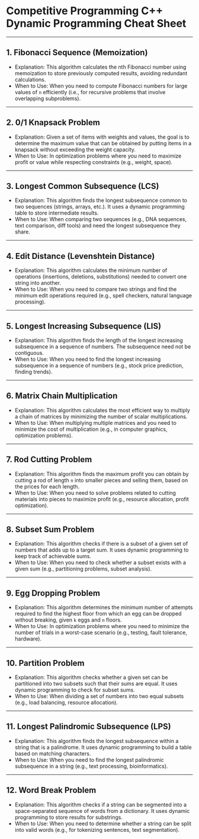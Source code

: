 # Competitive Programming C++ Dynamic Programming Cheat Sheet

---

## 1. Fibonacci Sequence (Memoization)

-   Explanation: This algorithm calculates the nth Fibonacci number using memoization to store previously computed results, avoiding redundant calculations.
-   When to Use: When you need to compute Fibonacci numbers for large values of `n` efficiently (i.e., for recursive problems that involve overlapping subproblems).

---

## 2. 0/1 Knapsack Problem

-   Explanation: Given a set of items with weights and values, the goal is to determine the maximum value that can be obtained by putting items in a knapsack without exceeding the weight capacity.
-   When to Use: In optimization problems where you need to maximize profit or value while respecting constraints (e.g., weight, space).

---

## 3. Longest Common Subsequence (LCS)

-   Explanation: This algorithm finds the longest subsequence common to two sequences (strings, arrays, etc.). It uses a dynamic programming table to store intermediate results.
-   When to Use: When comparing two sequences (e.g., DNA sequences, text comparison, diff tools) and need the longest subsequence they share.

---

## 4. Edit Distance (Levenshtein Distance)

-   Explanation: This algorithm calculates the minimum number of operations (insertions, deletions, substitutions) needed to convert one string into another.
-   When to Use: When you need to compare two strings and find the minimum edit operations required (e.g., spell checkers, natural language processing).

---

## 5. Longest Increasing Subsequence (LIS)

-   Explanation: This algorithm finds the length of the longest increasing subsequence in a sequence of numbers. The subsequence need not be contiguous.
-   When to Use: When you need to find the longest increasing subsequence in a sequence of numbers (e.g., stock price prediction, finding trends).

---

## 6. Matrix Chain Multiplication

-   Explanation: This algorithm calculates the most efficient way to multiply a chain of matrices by minimizing the number of scalar multiplications.
-   When to Use: When multiplying multiple matrices and you need to minimize the cost of multiplication (e.g., in computer graphics, optimization problems).

---

## 7. Rod Cutting Problem

-   Explanation: This algorithm finds the maximum profit you can obtain by cutting a rod of length `n` into smaller pieces and selling them, based on the prices for each length.
-   When to Use: When you need to solve problems related to cutting materials into pieces to maximize profit (e.g., resource allocation, profit optimization).

---

## 8. Subset Sum Problem

-   Explanation: This algorithm checks if there is a subset of a given set of numbers that adds up to a target sum. It uses dynamic programming to keep track of achievable sums.
-   When to Use: When you need to check whether a subset exists with a given sum (e.g., partitioning problems, subset analysis).

---

## 9. Egg Dropping Problem

-   Explanation: This algorithm determines the minimum number of attempts required to find the highest floor from which an egg can be dropped without breaking, given `k` eggs and `n` floors.
-   When to Use: In optimization problems where you need to minimize the number of trials in a worst-case scenario (e.g., testing, fault tolerance, hardware).

---

## 10. Partition Problem

-   Explanation: This algorithm checks whether a given set can be partitioned into two subsets such that their sums are equal. It uses dynamic programming to check for subset sums.
-   When to Use: When dividing a set of numbers into two equal subsets (e.g., load balancing, resource allocation).

---

## 11. Longest Palindromic Subsequence (LPS)

-   Explanation: This algorithm finds the longest subsequence within a string that is a palindrome. It uses dynamic programming to build a table based on matching characters.
-   When to Use: When you need to find the longest palindromic subsequence in a string (e.g., text processing, bioinformatics).

---

## 12. Word Break Problem

-   Explanation: This algorithm checks if a string can be segmented into a space-separated sequence of words from a dictionary. It uses dynamic programming to store results for substrings.
-   When to Use: When you need to determine whether a string can be split into valid words (e.g., for tokenizing sentences, text segmentation).
